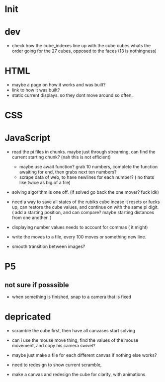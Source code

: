 # Init

# dev
- check how the cube_indexes line up with the cube cubes whats the order going for the 27 cubes, opposed to the faces (13 is nothingness)

# HTML
- maybe a page on how it works and was built?
- link to how it was built?
- static current displays. so they dont move around so often.


# CSS


# JavaScript
- read the pi files in chunks. maybe just through streaming, can find the current starting chunk? (nah this is not efficient) 
    - maybe use await function? grab 10 numbers, complete the function awaiting for end, then grabs next ten numbers?
    - scrape data of web, to have newlines for each number? ( no thats like twice as big of a file)
- solving algorithm is one off. (if solved go back the one mover? fuck idk)
- need a way to save all states of the rubiks cube incase it resets or fucks up, can restore the cube values, and continue on with the same pi digit. 
( add a starting position, and can compare? maybe starting distances from one another. )

- displaying number values needs to account for commas ( it might)

- write the moves to a file, every 100 moves or something new line.


- smooth transition between images?

# P5 

## not sure if posssible
- when something is finished, snap to a camera that is fixed






# depricated
- scramble the cube first, then have all canvases start solving 

- can i use the mouse move thing, find the values of the mouse movement, and copy his camera swivel?

- maybe just make a file for each different canvas if nothing else works?
- need to redesign to show current scramble, 

- make a canvas and redesign the cube for clarity, with animations